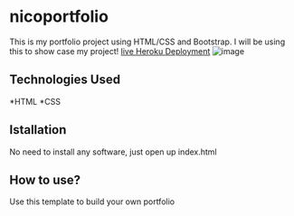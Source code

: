 # nicoportfolio
This is my portfolio project using HTML/CSS and Bootstrap. I will be using this to show case my project!
[live Heroku Deployment](https://nicoportfolio.herokuapp.com/)
![image](https://user-images.githubusercontent.com/101676747/166862094-36a65089-8705-49b5-9b4d-96e93df5b0a4.png)

## Technologies Used
*HTML
*CSS
## Istallation
No need to install any software, just open up index.html
## How to use?
Use this template to build your own portfolio

